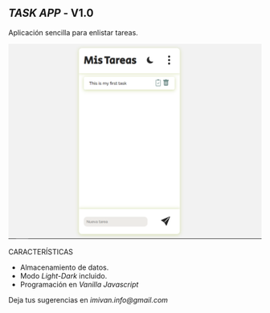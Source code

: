 ## _TASK APP_ - V1.0

Aplicación sencilla para enlistar tareas.

![Task App](assets/presentation.png)

CARACTERÍSTICAS

- Almacenamiento de datos.
- Modo _Light-Dark_ incluido.
- Programación en _Vanilla Javascript_

Deja tus sugerencias en _imivan.info@gmail.com_
